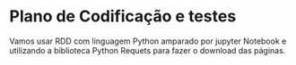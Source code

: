 # Plano de Codificação e testes

Vamos usar RDD com linguagem Python amparado por jupyter Notebook e utilizando a biblioteca Python Requets para fazer o download das páginas.